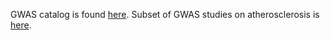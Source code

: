 GWAS catalog is found [here](https://www.ebi.ac.uk/gwas/). Subset of GWAS studies on atherosclerosis is [here](https://www.ebi.ac.uk/gwas/search?query=atherosclerosis). 
